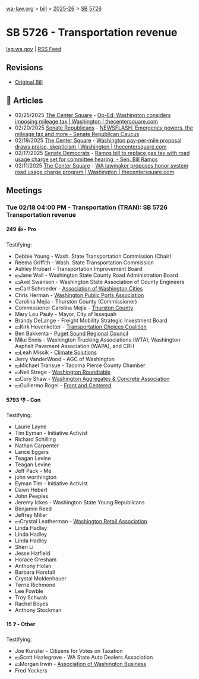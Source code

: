[wa-law.org](/) > [bill](/bill/) > [2025-26](/bill/2025-26/) > [SB 5726](/bill/2025-26/sb/5726/)

# SB 5726 - Transportation revenue
[leg.wa.gov](https://app.leg.wa.gov/billsummary?BillNumber=5726&Year=2025&Initiative=false) | [RSS Feed](./rss.xml)

## Revisions
* [Original Bill](1/)

## 📰 Articles
* 02/25/2025 [The Center Square](/org/the_center_square/) - [Op-Ed: Washington considers imposing mileage tax | Washington | thecentersquare.com](https://www.thecentersquare.com/washington/article_8c0a1d9a-f390-11ef-9b20-8b671d5032e9.html#:~:text=Senate%20Bill%205726)
* 02/20/2025 [Senate Republicans](/org/senate_republicans/) - [NEWSFLASH: Emergency powers, the mileage tax and more - Senate Republican Caucus](https://src.wastateleg.org/blog/21267/#:~:text=Senate%20Bill%205726)
* 02/19/2025 [The Center Square](/org/the_center_square/) - [Washington pay-per-mile proposal draws praise, skepticism | Washington | thecentersquare.com](https://www.thecentersquare.com/washington/article_9f54c21e-ef22-11ef-8783-3b7e85caa576.html#:~:text=Senate%20Bill%205726)
* 02/17/2025 [Senate Democrats](/org/senate_democrats/) - [Ramos bill to replace gas tax with road usage charge set for committee hearing  - Sen. Bill Ramos](https://senatedemocrats.wa.gov/ramos/2025/02/17/ramos-bill-to-replace-gas-tax-with-road-usage-charge-set-for-committee-hearing/#:~:text=Senate%20Bill%205726)
* 02/11/2025 [The Center Square](/org/the_center_square/) - [WA lawmaker proposes honor system road usage charge program | Washington | thecentersquare.com](https://www.thecentersquare.com/washington/article_1e4a3bb0-e8c7-11ef-917f-7b4299c57898.html#:~:text=Senate%20Bill%205726)

## Meetings
### Tue 02/18 04:00 PM - Transportation (TRAN): SB 5726 Transportation revenue
#### 249 👍 - Pro
Testifying:
* Debbie Young - Wash. State Transportation Commission (Chair)
* Reema Griffith - Wash. State Transportation Commission
* Ashley Probart - Transportation Improvement Board
* 💵Jane Wall - Washington State County Road Administration Board
* 💵Axel Swanson - Washington State Association of County Engineers
* 💵Carl Schroeder - [Association of Washington Cities](/org/association_of_washington_cities/)
* Chris Herman - [Washington Public Ports Association](/org/washington_public_ports_association/)
* Carolina Mejia - Thurston County (Commissioner)
* Commissioner Carolina Mejia - [Thurston County](/org/thurston_county/)
* Mary Lou Pauly - Mayor, City of Issaquah
* Brandy DeLange - Freight Mobility Strategic Investment Board
* 💵Kirk Hovenkotter - [Transportation Choices Coalition](/org/transportation_choices_coalition/)
* Ben Bakkenta - [Puget Sound Regional Council](/org/puget_sound_regional_council/)
* Mike Ennis - Washington Trucking Associations (WTA), Washington Asphalt Pavement Association (WAPA), and CRH
* 💵Leah Missik - [Climate Solutions](/org/climate_solutions/)
* Jerry VanderWood - AGC of Washington
* 💵Michael Transue - Tacoma Pierce County Chamber
* 💵Neil Strege - [Washington Roundtable](/org/washington_roundtable/)
* 💵Cory Shaw - [Washington Aggregates & Concrete Association](/org/washington_aggregates_&_concrete_association/)
* 💵Guillermo Rogel - [Front and Centered](/org/front_and_centered/)

#### 5793 👎 - Con
Testifying:
* Laurie Layne
* Tim Eyman - Initiative Activist
* Richard Schilling
* Nathan Carpenter
* Lance Eggers
* Teagan Levine
* Teagan Levine
* Jeff Pack - Me
* john worthington
* Eyman Tim - Initiative Activist
* Dawn Hebert
* John Peeples
* Jeremy Ickes - Washington State Young Republicans
* Benjamin Reed
* Jeffrey Miller
* 💵Crystal Leatherman - [Washington Retail Association](/org/washington_retail_association/)
* Linda Hadley
* Linda Hadley
* Linda Hadley
* Sheri Li
* Jesse Hatfield
* Horace Gresham
* Anthony Holan
* Barbara Horsfall
* Crystal Moldenhauer
* Terrie Richmond
* Lee Fowble
* Troy Schwab
* Rachel Boyes
* Anthony Stockman

#### 15 ❓ - Other
Testifying:
* Joe Kunzler - Citizens for Votes on Taxation
* 💵Scott Hazlegrove - WA State Auto Dealers Association
* 💵Morgan Irwin - [Association of Washington Business](/org/association_of_washington_business/)
* Fred Yockers
